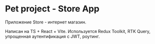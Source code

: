 # Pet project - Store App

Приложение Store - интернет магазин. 

Написан на TS + React + Vite. Используется Redux Toolkit, RTK Query, упрощенная аутентификация с JWT, роутинг.

